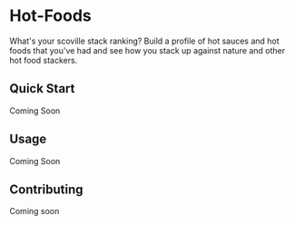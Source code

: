 # Hot-Foods
What's your scoville stack ranking? Build a profile of hot sauces and hot foods that you've had and see how you stack up against nature and other hot food stackers. 

## Quick Start
Coming Soon

## Usage
Coming Soon

## Contributing
Coming soon